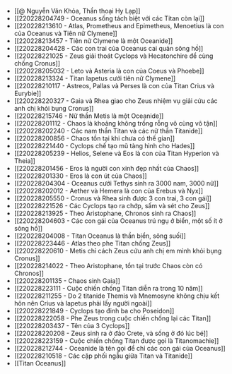 - [[@ Nguyễn Văn Khỏa, Thần thoại Hy Lạp]]
- [[220228204749 - Oceanus sống tách biệt với các Titan còn lại]]
- [[220228213610 - Atlas, Prometheus and Epimetheus, Menoetius là con của Oceanus và Tiên nữ Clymene]]
- [[220228213457 - Tiên nữ Clymene là một Oceanide]]
- [[220228204428 - Các con trai của Oceanus cai quản sông hồ]]
- [[220228221025 - Zeus giải thoát Cyclops và Hecatonchire để cùng chống Cronus]]
- [[220228205032 - Leto và Asteria là con của Coeus và Phoebe]]
- [[220228213324 - Titan Iapetus cưới tiên nữ Clymene]]
- [[220228210117 - Astreos, Pallas và Perses là con của Titan Crius và Eurybie]]
- [[220228220327 - Gaia và Rhea giao cho Zeus nhiệm vụ giải cứu các anh chị khỏi bụng Cronus]]
- [[220228215746 - Nữ thần Metis là một Oceanide]]
- [[220228201112 - Chaos là khoảng không trống rỗng vô cùng vô tận]]
- [[220228202240 - Các nam thần Titan và các nữ thần Titanide]]
- [[220228200856 - Chaos tồn tại khi chưa có thế gian]]
- [[220228221440 - Cyclops chế tạo mũ tàng hình cho Hades]]
- [[220228205239 - Helios, Selene và Eos là con của Titan Hyperion và Theia]]
- [[220228201456 - Eros là người con xinh đẹp nhất của Chaos]]
- [[220228201330 - Eros là con út của Chaos]]
- [[220228204304 - Oceanus cưới Tethys sinh ra 3000 nam, 3000 nữ]]
- [[220228202012 - Aether và Hemera là con của Erebus và Nyx]]
- [[220228205550 - Cronus và Rhea sinh được 3 con trai, 3 con gái]]
- [[220228221526 - Các Cyclops tạo ra chớp, sấm và sét cho Zeus]]
- [[220228213925 - Theo Aristophane, Chronos sinh ra Chaos]]
- [[220228204603 - Các con gái của Oceanus trú ngụ ở biển, một số ít ở sông hồ]]
- [[220228204008 - Titan Oceanus là thần biển, sông suối]]
- [[220228223446 - Atlas theo phe Titan chống Zeus]]
- [[220228220610 - Metis chỉ cách Zeus cứu anh chị em mình khỏi bụng Cronus]]
- [[220228214022 - Theo Aristophane, tồn tại trước Chaos còn có Chronos]]
- [[220228201135 - Chaos sinh Gaia]]
- [[220228223111 - Cuộc chiến chống Titan diễn ra trong 10 năm]]
- [[220228211255 - Do 2 titanide Themis và Mnemosyne không chịu kết hôn nên Crius và Iapetus phải lấy người ngoài]]
- [[220228221849 - Cyclops tạo đinh ba cho Poseidon]]
- [[220228222058 - Phe Zeus trong cuộc chiến chống lại các Titan]]
- [[220228203437 - Tên của 3 Cyclops]]
- [[220228220208 - Zeus sinh ra ở đảo Crete, và sống ở đó lúc bé]]
- [[220228223159 - Cuộc chiến chống Titan được gọi là Titanomachie]]
- [[220228212744 - Oceanide là tên gọi để chỉ các con gái của Oceanus]]
- [[220228210518 - Các cặp phối ngẫu giữa Titan và Titanide]]
- [[Titan Oceanus]]
